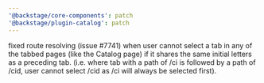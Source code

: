 ```yaml
---
'@backstage/core-components': patch
'@backstage/plugin-catalog': patch
---
```


fixed route resolving (issue #7741) when user cannot select a tab in any of the tabbed pages (like the Catalog page) if it shares the same initial letters as a preceding tab. (i.e. where tab with a path of /ci is followed by a path of /cid, user cannot select /cid as /ci will always be selected first).

